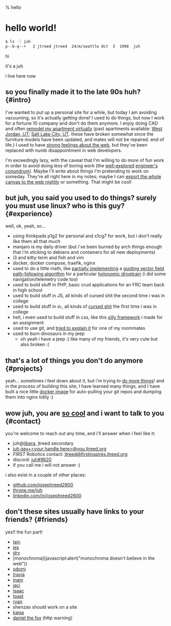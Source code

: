 % hello

# hello world!

```sh
$ ls -l juh
p--b-q--+   2 jtreed jtreed  24/m/seattle Oct  3  1998  juh
```

hi

it's a juh

i live here now

## so you finally made it to the late 90s huh? {#intro}

I've wanted to put up a personal site for a while, but today I am avoiding vacuuming, so it's actually getting done! I used to do things, but now I work for a fortune 10 company and don't do them anymore. I enjoy doing CAD and often [remodel my apartment virtually](https://cad.onshape.com/documents/a32da81864fb3dced7ec7620/w/d3ce550bd492d192e2e8eb86/e/6da772219dbf235262aa5318?renderMode=0&uiState=63deb410b8881564bb6ac776) (past apartments available: [West Jordan, UT](https://cad.onshape.com/documents/43ed18864c0305f6b35d1683/w/39b7d1707e4e913047e672ae/e/6dd00693b0d179ea94225a9d?renderMode=0&uiState=63dee471ae8df61f88d1554c); [Salt Lake City, UT](https://cad.onshape.com/documents/c07a195d16f197590e843701/w/d9c1401df6eb9d5dbd8b163a/e/de4efed6f0e6eca29c039646?configuration=default&renderMode=0&uiState=63dee62f42505f2326554d89). these have broken somewhat since the furniture models have been updated, and mates will not be repaired. end of life.) I used to have [strong feelings about the web](/essays/strong-feelings-about-the-web.md), but they've been replaced with numb disappointment in web developers.

I'm exceedingly lazy, with the caveat that I'm willing to do more of fun work in order to avoid doing less of boring work (the [well-explored](https://xkcd.com/1205/) [engineer's conundrum](https://xkcd.com/1319/)). Maybe I'll write about things I'm pretending to work on someday. They're all right here in my notes; maybe I can [export the whole canvas to the web nightly](https://github.com/josephreed2600/juh.gay/issues/3) or something. That might be cool!

## but juh, you said you used to do things? surely you must use linux? who is this guy? {#experience}

well, ok, yeah, so...

- using thinkpads p1g2 for personal and x1cg7 for work, but i don't really like them all that much
- manjaro is my daily driver (but i've been burned by arch things enough that i'm sticking to debians and containers for all new deployments)
- i3 and kitty-term and fish and vim
- docker, docker compose, traefik, nginx
- used to do a little math, like [partially implementing](https://github.com/Team1323/2018PowerUp-VSC/tree/master/src/main/java/com/team1323/lib/math/vectors) a [guiding vector field path-following algorithm](https://arxiv.org/pdf/1610.04391.pdf) for a particular [holonomic drivetrain](/files/OCILOW_Control.pdf) (i did some navigation/telemetry code too)
- used to build stuff in PHP, basic crud applications for an FRC team back in high school
- used to build stuff in JS, all kinds of cursed shit the second time i was in college
- used to build stuff in `dc`, all kinds of [cursed shit](https://github.com/josephreed2600/dc-lib-namespaces/blob/master/matrix.dc) the first time i was in college
- hell, i even used to build stuff in css, like this [silly framework](https://bonkstrap.jtreed.org/styles.html) i made for an assignment
- used to use git, and [tried to explain it](https://github.com/josephreed2600/git-cheatsheet/tree/master/reference) for one of my roommates
- used to burn dinosaurs in my jeep
	- oh yeah i have a jeep :) like many of my friends, it's very cute but also broken :(

## that's a lot of things you don't do anymore {#projects}

yeah... sometimes i feel down about it, but i'm trying to [do more things](/projects.md)! and in the process of building this site, I have learned many things, and I have built a nice little [docker image](https://hub.docker.com/repository/docker/jtreed/semistatic-nginx/) for auto-pulling your git repos and dumping them into nginx tidily :)

## wow juh, you are [so cool](/essays/people-are-hard-and-so-am-i.md) and i want to talk to you {#contact}

you're welcome to reach out any time, and i'll answer when i feel like it:

- juh@[libera](https://web.libera.chat), jtreed secondary
- [juh.gay+\<your handle here\>@you.jtreed.org](mailto:juh.gay+FIXME_your_handle_here@you.jtreed.org)
- _FIRST_ Robotics contact: [jtreed@firstinspires.jtreed.org](mailto:jtreed@firstinspires.jtreed.org)
- discord: [juh#9620](https://discordapp.com/users/131896826847690753)
- if you call me i will not answer :)

i also exist in a couple of other places:

- [github.com/josephreed2600](https://github.com/josephreed2600)
- [throne.me/juh](https://throne.me/juh)
- [linkedin.com/in/josephreed2600](https://www.linkedin.com/in/josephreed2600/)

## don't these sites usually have links to your friends? {#friends}

yes!! the fun part!

- [lain](https://hacktheinter.net)
- [jes](https://femtobit.org)
- [drv](https://drv.nu)
- [monochroma](javascript:alert("monochroma doesn't believe in the web"))
- [sdomi](https://sdomi.pl)
- [travja](https://travja.dev/)
- [inam](https://maniks.net)
- [jaci](https://imjac.in/ta)
- [isaac](https://github.com/Isaac-DV)
- [toast](https://etoast.me/)
- [ryan](https://ryanunroe.com/)
- shenzao should work on a site
- [kaisa](https://www.kaisavi.net)
- [daniel the fox](http://danielthefox.tk) (http warning)